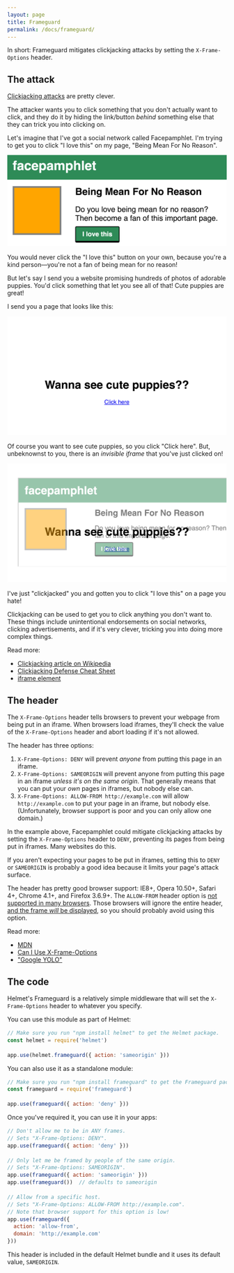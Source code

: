 ```yaml
---
layout: page
title: Frameguard
permalink: /docs/frameguard/
---
```

In short: Frameguard mitigates clickjacking attacks by setting the `X-Frame-Options` header.

The attack
----------

[Clickjacking attacks](https://en.wikipedia.org/wiki/Clickjacking) are pretty clever.

The attacker wants you to click something that you don't actually want to click, and they do it by hiding the link/button _behind_ something else that they can trick you into clicking on.

Let's imagine that I've got a social network called Facepamphlet. I'm trying to get you to click "I love this" on my page, "Being Mean For No Reason".

![Screenshot of target page](frameguard-target-page.png)

You would never click the "I love this" button on your own, because you're a kind person—you're not a fan of being mean for no reason!

But let's say I send you a website promising hundreds of photos of adorable puppies. You'd click something that let you see all of that! Cute puppies are great!

I send you a page that looks like this:

![Screenshot of evil page with trick hidden](frameguard-malicious-hidden.png)

Of course you want to see cute puppies, so you click "Click here". But, unbeknownst to you, there is an _invisible iframe_ that you've just clicked on!

![Screenshot of evil page with trick exposed](frameguard-malicious-shown.png)

I've just "clickjacked" you and gotten you to click "I love this" on a page you hate!

Clickjacking can be used to get you to click anything you don't want to. These things include unintentional endorsements on social networks, clicking advertisements, and if it's very clever, tricking you into doing more complex things.

Read more:

- [Clickjacking article on Wikipedia](https://en.wikipedia.org/wiki/Clickjacking)
- [Clickjacking Defense Cheat Sheet](https://www.owasp.org/index.php/Clickjacking_Defense_Cheat_Sheet)
- [iframe element](https://developer.mozilla.org/en-US/docs/Web/HTML/Element/iframe)

The header
----------

The `X-Frame-Options` header tells browsers to prevent your webpage from being put in an iframe. When browsers load iframes, they'll check the value of the `X-Frame-Options` header and abort loading if it's not allowed.

The header has three options:

1. `X-Frame-Options: DENY` will prevent _anyone_ from putting this page in an iframe.
2. `X-Frame-Options: SAMEORIGIN` will prevent anyone from putting this page in an iframe _unless it's on the same origin_. That generally means that you can put your _own_ pages in iframes, but nobody else can.
3. `X-Frame-Options: ALLOW-FROM http://example.com` will allow `http://example.com` to put your page in an iframe, but nobody else. (Unfortunately, browser support is poor and you can only allow one domain.)

In the example above, Facepamphlet could mitigate clickjacking attacks by setting the `X-Frame-Options` header to `DENY`, preventing its pages from being put in iframes. Many websites do this.

If you aren't expecting your pages to be put in iframes, setting this to `DENY` or `SAMEORIGIN` is probably a good idea because it limits your page's attack surface.

The header has pretty good browser support: IE8+, Opera 10.50+, Safari 4+, Chrome 4.1+, and Firefox 3.6.9+. The `ALLOW-FROM` header option is [not supported in many browsers](https://developer.mozilla.org/en-US/docs/Web/HTTP/X-Frame-Options#Browser_compatibility). Those browsers will ignore the entire header, [and the frame *will* be displayed](https://www.owasp.org/index.php/Clickjacking_Defense_Cheat_Sheet#Limitations_2), so you should probably avoid using this option.

Read more:

- [MDN](https://developer.mozilla.org/en-US/docs/Web/HTTP/X-Frame-Options)
- [Can I Use X-Frame-Options](http://caniuse.com/#feat=x-frame-options)
- ["Google YOLO"](https://blog.innerht.ml/google-yolo/)

The code
--------

Helmet's Frameguard is a relatively simple middleware that will set the `X-Frame-Options` header to whatever you specify.

You can use this module as part of Helmet:

```javascript
// Make sure you run "npm install helmet" to get the Helmet package.
const helmet = require('helmet')

app.use(helmet.frameguard({ action: 'sameorigin' }))
```

You can also use it as a standalone module:

```javascript
// Make sure you run "npm install frameguard" to get the Frameguard package.
const frameguard = require('frameguard')

app.use(frameguard({ action: 'deny' }))
```

Once you've required it, you can use it in your apps:

```javascript
// Don't allow me to be in ANY frames.
// Sets "X-Frame-Options: DENY".
app.use(frameguard({ action: 'deny' }))

// Only let me be framed by people of the same origin.
// Sets "X-Frame-Options: SAMEORIGIN".
app.use(frameguard({ action: 'sameorigin' }))
app.use(frameguard())  // defaults to sameorigin

// Allow from a specific host.
// Sets "X-Frame-Options: ALLOW-FROM http://example.com".
// Note that browser support for this option is low!
app.use(frameguard({
  action: 'allow-from',
  domain: 'http://example.com'
}))
```

This header is included in the default Helmet bundle and it uses its default value, `SAMEORIGIN`.

